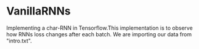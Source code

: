# VanillaRNNs

Implementing a char-RNN in Tensorflow.This implementation is to observe how RNNs loss changes after each batch.
We are importing our data from "intro.txt".

